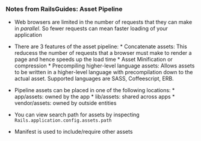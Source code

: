 ### Notes from RailsGuides: Asset Pipeline


- Web browsers are limited in the number of requests that they can make in _parallel_. So fewer requests can mean faster loading of your application

- There are 3 features of the asset pipeline: 
        * Concatenate assets: This reducess the number of requests that a browser must make to render a page and hence speeds up the load time
        * Asset Minification or compression
        * Precompiling higher-level language assets: Allows assets to be written in a higher-level language with precompilation down to the actual asset. Supported languages are SASS, Coffeescript, ERB. 

- Pipeline assets can be placed in one of the following locations: 
        * app/assets: owned by the app
        * lib/assets: shared across apps
        * vendor/assets: owned by outside entities

- You can view search path for assets by inspecting `Rails.application.config.assets.path`

- Manifest is used to include/require other assets

